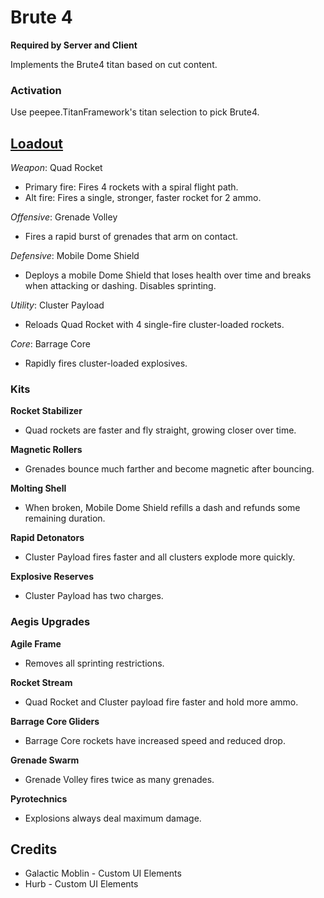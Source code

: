 # Brute 4

**Required by Server and Client**

Implements the Brute4 titan based on cut content.

### Activation

Use peepee.TitanFramework's titan selection to pick Brute4.

## [Loadout](https://youtu.be/enGWYx5sIws)
*Weapon*: Quad Rocket

* Primary fire: Fires 4 rockets with a spiral flight path.
* Alt fire: Fires a single, stronger, faster rocket for 2 ammo.

*Offensive*: Grenade Volley

* Fires a rapid burst of grenades that arm on contact.

*Defensive*: Mobile Dome Shield

* Deploys a mobile Dome Shield that loses health over time and breaks when attacking or dashing. Disables sprinting.

*Utility*: Cluster Payload

* Reloads Quad Rocket with 4 single-fire cluster-loaded rockets.

*Core*: Barrage Core

* Rapidly fires cluster-loaded explosives.

### Kits

**Rocket Stabilizer**

- Quad rockets are faster and fly straight, growing closer over time.

**Magnetic Rollers**

- Grenades bounce much farther and become magnetic after bouncing.

**Molting Shell**

- When broken, Mobile Dome Shield refills a dash and refunds some remaining duration.

**Rapid Detonators**

- Cluster Payload fires faster and all clusters explode more quickly.

**Explosive Reserves**

- Cluster Payload has two charges.

### Aegis Upgrades

**Agile Frame**

- Removes all sprinting restrictions.

**Rocket Stream**

- Quad Rocket and Cluster payload fire faster and hold more ammo.

**Barrage Core Gliders**

- Barrage Core rockets have increased speed and reduced drop.

**Grenade Swarm**

- Grenade Volley fires twice as many grenades.

**Pyrotechnics**

- Explosions always deal maximum damage.

## Credits

- Galactic Moblin - Custom UI Elements
- Hurb - Custom UI Elements